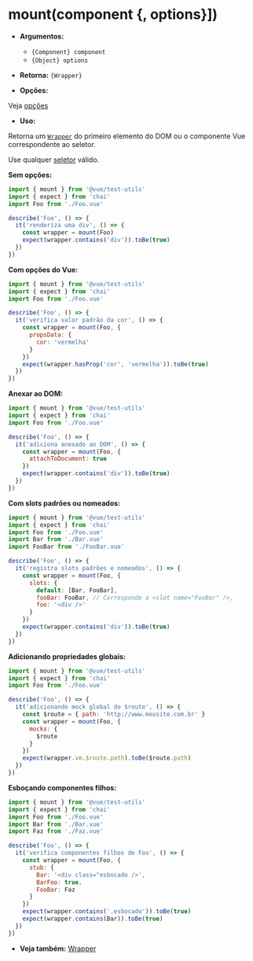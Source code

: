 # mount(component {, options}])

- **Argumentos:**

  - `{Component} component`
  - `{Object} options`

- **Retorna:** `{Wrapper}`

- **Opções:**

Veja [opções](options.md)

- **Uso:**

Retorna um [`Wrapper`](wrapper/README.md) do primeiro elemento do DOM ou o componente Vue correspondente ao seletor.

Use qualquer [seletor](selectors.md) válido.

**Sem opções:**

```js
import { mount } from '@vue/test-utils'
import { expect } from 'chai'
import Foo from './Foo.vue'

describe('Foo', () => {
  it('renderiza uma div', () => {
    const wrapper = mount(Foo)
    expect(wrapper.contains('div')).toBe(true)
  })
})
```

**Com opções do Vue:**

```js
import { mount } from '@vue/test-utils'
import { expect } from 'chai'
import Foo from './Foo.vue'

describe('Foo', () => {
  it('verifica valor padrão da cor', () => {
    const wrapper = mount(Foo, {
      propsData: {
        cor: 'vermelha'
      }
    })
    expect(wrapper.hasProp('cor', 'vermelha')).toBe(true)
  })
})
```

**Anexar ao DOM:**

```js
import { mount } from '@vue/test-utils'
import { expect } from 'chai'
import Foo from './Foo.vue'

describe('Foo', () => {
  it('adiciona anexado ao DOM', () => {
    const wrapper = mount(Foo, {
      attachToDocument: true
    })
    expect(wrapper.contains('div')).toBe(true)
  })
})
```

**Com slots padrões ou nomeados:**

```js
import { mount } from '@vue/test-utils'
import { expect } from 'chai'
import Foo from './Foo.vue'
import Bar from './Bar.vue'
import FooBar from './FooBar.vue'

describe('Foo', () => {
  it('registra slots padrões e nomeados', () => {
    const wrapper = mount(Foo, {
      slots: {
        default: [Bar, FooBar],
        fooBar: FooBar, // Corresponde a <slot name="FooBar" />,
        foo: '<div />'
      }
    })
    expect(wrapper.contains('div')).toBe(true)
  })
})
```

**Adicionando propriedades globais:**

```js
import { mount } from '@vue/test-utils'
import { expect } from 'chai'
import Foo from './Foo.vue'

describe('Foo', () => {
  it('adicionando mock global do $route', () => {
    const $route = { path: 'http://www.meusite.com.br' }
    const wrapper = mount(Foo, {
      mocks: {
        $route
      }
    })
    expect(wrapper.vm.$route.path).toBe($route.path)
  })
})
```

**Esboçando componentes filhos:**

```js
import { mount } from '@vue/test-utils'
import { expect } from 'chai'
import Foo from './Foo.vue'
import Bar from './Bar.vue'
import Faz from './Faz.vue'

describe('Foo', () => {
  it('verifica componentes filhos de Foo', () => {
    const wrapper = mount(Foo, {
      stub: {
        Bar: '<div class="esbocado />',
        BarFoo: true,
        FooBar: Faz
      }
    })
    expect(wrapper.contains('.esbocado')).toBe(true)
    expect(wrapper.contains(Bar)).toBe(true)
  })
})
```

- **Veja também:** [Wrapper](wrapper/README.md)
